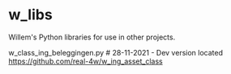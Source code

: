 # w_libs
Willem's Python libraries for use in other projects.

w_class_ing_beleggingen.py      # 28-11-2021 - Dev version located https://github.com/real-4w/w_ing_asset_class
